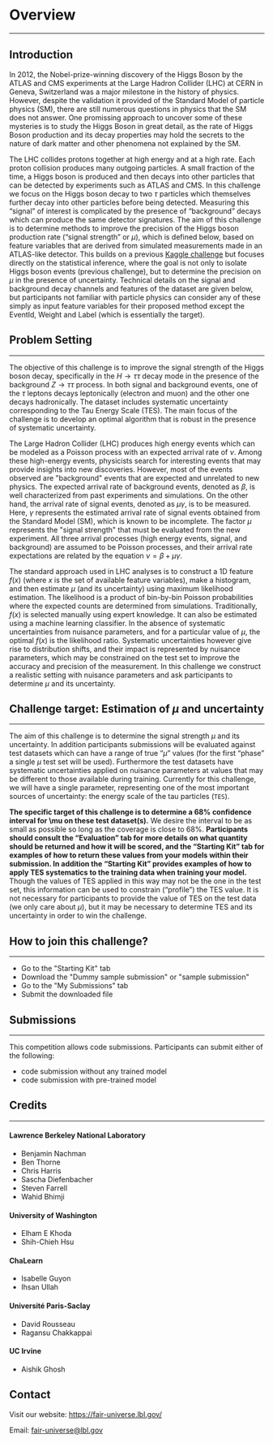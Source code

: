# Overview 
***

## Introduction 
In 2012, the Nobel-prize-winning discovery of the Higgs Boson by the ATLAS and CMS experiments at the Large Hadron Collider (LHC) at CERN in Geneva, Switzerland was a major milestone in the history of physics. However, despite the validation it provided of the Standard Model of particle physics (SM), there are still numerous questions in physics that the SM does not answer. One promissing approach to uncover some of these mysteries is to study the Higgs Boson in great detail, as the rate of Higgs Boson production and its decay properties may hold the secrets to the nature of dark matter and other phenomena not explained by the SM.

The LHC collides protons together at high energy and at a high rate. Each proton collision produces many outgoing particles. A small fraction of the time, a Higgs boson is produced and then decays into other particles that can be detected by experiments such as ATLAS and CMS. In this challenge we focus on the Higgs boson decay to two $\tau$ particles which themselves further decay into other particles before being detected. Measuring this “signal” of interest is complicated by the presence of “background” decays which can produce the same detector signatures. The aim of this challenge is to determine methods to improve the precision of the Higgs boson production rate (“signal strength” or $\mu$), which is defined below, based on feature variables that are derived from simulated measurements made in an ATLAS-like detector. This builds on a previous [Kaggle challenge](https://www.kaggle.com/c/higgs-boson) but focuses directly on the statistical inference, where the goal is not only to isolate Higgs boson events (previous challenge), but to determine the precision on $\mu$ in the presence of uncertainty. Technical details on the signal and background decay channels and features of the dataset are given below, but participants not familiar with particle physics can consider any of these simply as input feature variables for their proposed method except the EventId, Weight and Label (which is essentially the target).

## Problem Setting
***
The objective of this challenge is to improve the signal strength of the Higgs boson decay, specifically in the $H \rightarrow \tau \tau$ decay mode in the presence of the background $Z \rightarrow \tau \tau$ process. In both signal and background events, one of the $\tau$ leptons decays leptonically (electron and muon) and the other one decays hadronically. The dataset includes systematic uncertainty corresponding to the Tau Energy Scale (TES). The main focus of the challenge is to develop an optimal algorithm that is robust in the presence of systematic uncertainty.   


The Large Hadron Collider (LHC) produces high energy events which can be modeled as a Poisson process with an expected arrival rate of $\nu$. Among these high-energy events, physicists search for interesting events that may provide insights into new discoveries. However, most of the events observed are "background" events that are expected and unrelated to new physics. The expected arrival rate of background events, denoted as $\beta$, is well characterized from past experiments and simulations. On the other hand, the arrival rate of signal events, denoted as $\mu \gamma$, is to be measured. Here, $\gamma$ represents the estimated arrival rate of signal events obtained from the Standard Model (SM), which is known to be incomplete. The factor $\mu$ represents the "signal strength" that must be evaluated from the new experiment. All three arrival processes (high energy events, signal, and background) are assumed to be Poisson processes, and their arrival rate expectations are related by the equation $\nu = \beta + \mu \gamma$.

The standard approach used in LHC analyses is to construct a 1D feature $f(x)$ (where $x$ is the set of available feature variables), make a histogram, and then estimate $\mu$ (and its uncertainty) using maximum likelihood estimation.  The likelihood is a product of bin-by-bin Poisson probabilities where the expected counts are determined from simulations. Traditionally, $f(x)$ is selected manually using expert knowledge. It can also be estimated using a machine learning classifier. In the absence of systematic uncertainties from nuisance parameters, and for a particular value of $\mu$, the optimal $f(x)$ is the likelihood ratio. Systematic uncertainties however give rise to distribution shifts, and their impact is represented by nuisance parameters,  which may be constrained on the test set to improve the accuracy and precision of the measurement. In this challenge we construct a realistic setting with nuisance parameters and ask participants to determine $\mu$ and its uncertainty.

## Challenge target: Estimation of $\mu$ and uncertainty
***
The aim of this challenge is to determine the signal strength $\mu$ and its uncertainty. In addition participants submissions will be evaluated against test datasets which can have a range of true “$\mu$” values (for the first “phase” a single $\mu$ test set will be used).  Furthermore the test datasets have systematic uncertainties applied on nuisance parameters at values that may be different to those available during training. Currently for this challenge, we will have a single parameter, representing one of the most important sources of uncertainty: the energy scale of the tau particles (`TES`). 

**The specific target of this challenge is to determine a 68% confidence interval for \mu on these test dataset(s).** We desire the interval to be as small as possible so long as the coverage is close to 68%. **Participants should consult the “Evaluation” tab for more details on what quantity should be returned and how it will be scored, and the “Starting Kit” tab for examples of how to return these values from your models within their submission. In addition the “Starting Kit” provides examples of how to apply TES systematics to the training data when training your model.** Though the values of TES applied in this way may not be the one in the test set, this information can be used to constrain (“profile”) the TES value. It is not necessary for participants to provide the value of TES on the test data (we only care about $\mu$), but it may be necessary to determine TES and its uncertainty in order to win the challenge.




## How to join this challenge?
***
- Go to the "Starting Kit" tab
- Download the "Dummy sample submission" or "sample submission"
- Go to the "My Submissions" tab
- Submit the downloaded file


## Submissions
***
This competition allows code submissions. Participants can submit either of the following:
- code submission without any trained model
- code submission with pre-trained model

## Credits
***
#### Lawrence Berkeley National Laboratory 
- Benjamin Nachman
- Ben Thorne
- Chris Harris
- Sascha Diefenbacher
- Steven Farrell
- Wahid Bhimji

#### University of Washington
- Elham E Khoda
- Shih-Chieh Hsu

#### ChaLearn
- Isabelle Guyon
- Ihsan Ullah

#### Université Paris-Saclay
- David Rousseau
- Ragansu Chakkappai

#### UC Irvine
- Aishik Ghosh


## Contact
Visit our website: https://fair-universe.lbl.gov/

Email: fair-universe@lbl.gov